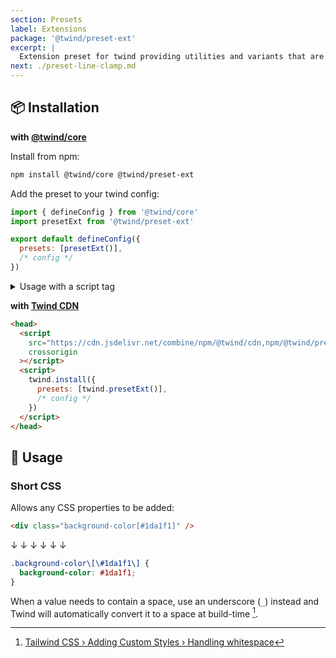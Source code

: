 ```yaml
---
section: Presets
label: Extensions
package: '@twind/preset-ext'
excerpt: |
  Extension preset for twind providing utilities and variants that are not _yet_ part of [@twind/preset-tailwind](./preset-tailwind) eg Tailwind CSS.
next: ./preset-line-clamp.md
---
```


## 📦 Installation

**with [@twind/core](https://github.com/tw-in-js/twind/tree/main/packages/core)**

Install from npm:

```sh
npm install @twind/core @twind/preset-ext
```

Add the preset to your twind config:

```js title="twind.config.js"
import { defineConfig } from '@twind/core'
import presetExt from '@twind/preset-ext'

export default defineConfig({
  presets: [presetExt()],
  /* config */
})
```

<details><summary>Usage with a script tag</summary>

```html
<head>
  <script
    src="https://cdn.jsdelivr.net/combine/npm/twind,npm/@twind/preset-ext"
    crossorigin
  ></script>
  <script>
    twind.install({
      presets: [twind.presetExt()],
      /* config */
    })
  </script>
</head>
```

</details>

**with [Twind CDN](./installation#twind-cdn)**

```html
<head>
  <script
    src="https://cdn.jsdelivr.net/combine/npm/@twind/cdn,npm/@twind/preset-ext"
    crossorigin
  ></script>
  <script>
    twind.install({
      presets: [twind.presetExt()],
      /* config */
    })
  </script>
</head>
```

## 🙇 Usage

### Short CSS

Allows any CSS properties to be added:

```html
<div class="background-color[#1da1f1]" />
```

↓ ↓ ↓ ↓ ↓ ↓

```css
.background-color\[\#1da1f1\] {
  background-color: #1da1f1;
}
```

When a value needs to contain a space, use an underscore (`_`) instead and Twind will automatically convert it to a space at build-time [^1].

[^1]: [Tailwind CSS › Adding Custom Styles › Handling whitespace](https://tailwindcss.com/docs/adding-custom-styles#handling-whitespace)
